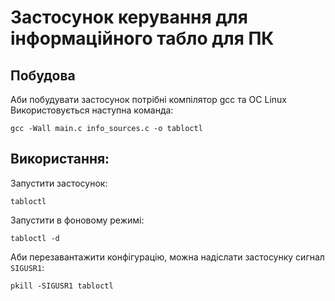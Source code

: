 # Застосунок керування для інформаційного табло для ПК
## Побудова
Аби побудувати застосунок потрібні компілятор gcc та ОС Linux
Використовується наступна команда:
```
gcc -Wall main.c info_sources.c -o tabloctl
```
## Використання:
Запустити застосунок:
```
tabloctl
```
Запустити в фоновому режимі:
```
tabloctl -d
```
Аби перезавантажити конфігурацію, можна надіслати застосунку сигнал `SIGUSR1`:
```
pkill -SIGUSR1 tabloctl
```
